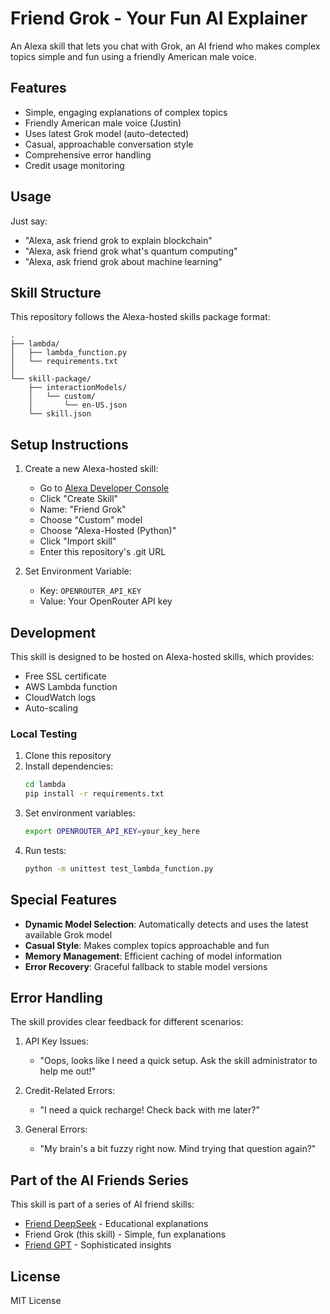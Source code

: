 # Friend Grok - Your Fun AI Explainer

An Alexa skill that lets you chat with Grok, an AI friend who makes complex topics simple and fun using a friendly American male voice.

## Features

- Simple, engaging explanations of complex topics
- Friendly American male voice (Justin)
- Uses latest Grok model (auto-detected)
- Casual, approachable conversation style
- Comprehensive error handling
- Credit usage monitoring

## Usage

Just say:
- "Alexa, ask friend grok to explain blockchain"
- "Alexa, ask friend grok what's quantum computing"
- "Alexa, ask friend grok about machine learning"

## Skill Structure

This repository follows the Alexa-hosted skills package format:

```
.
├── lambda/
│   ├── lambda_function.py
│   └── requirements.txt
│
└── skill-package/
    ├── interactionModels/
    │   └── custom/
    │       └── en-US.json
    └── skill.json
```

## Setup Instructions

1. Create a new Alexa-hosted skill:
   - Go to [Alexa Developer Console](https://developer.amazon.com/alexa/console/ask)
   - Click "Create Skill"
   - Name: "Friend Grok"
   - Choose "Custom" model
   - Choose "Alexa-Hosted (Python)"
   - Click "Import skill"
   - Enter this repository's .git URL

2. Set Environment Variable:
   - Key: `OPENROUTER_API_KEY`
   - Value: Your OpenRouter API key

## Development

This skill is designed to be hosted on Alexa-hosted skills, which provides:
- Free SSL certificate
- AWS Lambda function
- CloudWatch logs
- Auto-scaling

### Local Testing

1. Clone this repository
2. Install dependencies:
   ```bash
   cd lambda
   pip install -r requirements.txt
   ```
3. Set environment variables:
   ```bash
   export OPENROUTER_API_KEY=your_key_here
   ```
4. Run tests:
   ```bash
   python -m unittest test_lambda_function.py
   ```

## Special Features

- **Dynamic Model Selection**: Automatically detects and uses the latest available Grok model
- **Casual Style**: Makes complex topics approachable and fun
- **Memory Management**: Efficient caching of model information
- **Error Recovery**: Graceful fallback to stable model versions

## Error Handling

The skill provides clear feedback for different scenarios:

1. API Key Issues:
   - "Oops, looks like I need a quick setup. Ask the skill administrator to help me out!"

2. Credit-Related Errors:
   - "I need a quick recharge! Check back with me later?"

3. General Errors:
   - "My brain's a bit fuzzy right now. Mind trying that question again?"

## Part of the AI Friends Series

This skill is part of a series of AI friend skills:
- [Friend DeepSeek](https://github.com/Rmohid/alexa-friend-deepseek) - Educational explanations
- Friend Grok (this skill) - Simple, fun explanations
- [Friend GPT](https://github.com/Rmohid/alexa-friend-gpt) - Sophisticated insights

## License

MIT License